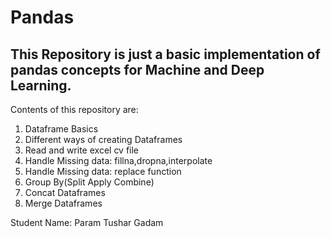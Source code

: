 # Pandas 

## This Repository is just a basic implementation of pandas concepts for Machine and Deep Learning.
Contents of this repository are:
1) Dataframe Basics
2) Different ways of creating Dataframes
3) Read and write excel cv file
4) Handle Missing data: fillna,dropna,interpolate
5) Handle Missing data: replace function
6) Group By(Split Apply Combine)
7) Concat Dataframes
8) Merge Dataframes

Student Name: Param Tushar Gadam
